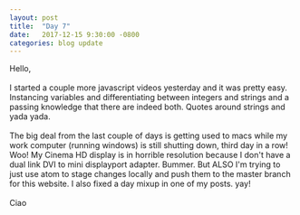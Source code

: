 ```yaml
---
layout: post
title:  "Day 7"
date:   2017-12-15 9:30:00 -0800
categories: blog update
---
```

Hello,
<br><br>
I started a couple more javascript videos yesterday and it was pretty easy. Instancing variables and differentiating between integers and strings and a passing knowledge that there are indeed both. Quotes around strings and yada yada.
<br><br>
The big deal from the last couple of days is getting used to macs while my work computer (running windows) is still shutting down, third day in a row! Woo! My Cinema HD display is in horrible resolution because I don't have a dual link DVI to mini displayport adapter. Bummer. But ALSO I'm trying to just use atom to stage changes locally and push them to the master branch for this website. I also fixed a day mixup in one of my posts. yay!
<br><br>
Ciao
